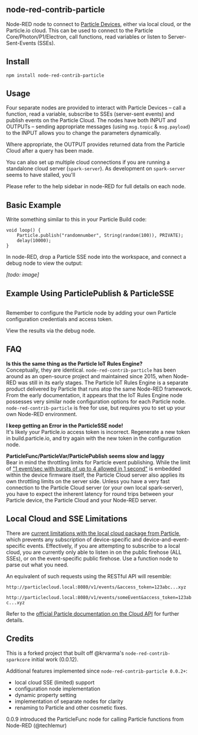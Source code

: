 node-red-contrib-particle
-------------------------

Node-RED node to connect to [Particle Devices](https://www.particle.io/), either via local cloud, or the Particle.io cloud. This can be used to connect to the Particle Core/Photon/P1/Electron, call functions, read variables or listen to Server-Sent-Events (SSEs).

Install
-------

    npm install node-red-contrib-particle

Usage
-----

Four separate nodes are provided to interact with Particle Devices – call a function, read a variable, subscribe to SSEs (server-sent events) and publish events on the Particle Cloud. The nodes have both INPUT and OUTPUTs – sending appropriate messages (using `msg.topic` & `msg.payload`) to the INPUT allows you to change the parameters dynamically.

Where appropriate, the OUTPUT provides returned data from the Particle Cloud after a query has been made.

You can also set up multiple cloud connections if you are running a standalone cloud server (`spark-server`). As development on `spark-server` seems to have stalled, you'll

Please refer to the help sidebar in node-RED for full details on each node.

Basic Example
-------------

Write something similar to this in your Particle Build code:

```
void loop() {
    Particle.publish("randomnumber", String(random(100)), PRIVATE);
    delay(10000);
}
```

In node-RED, drop a Particle SSE node into the workspace, and connect a debug node to view the output:

_[todo: image]_


Example Using ParticlePublish & ParticleSSE
-------------------------------------------

```

```



Remember to configure the Particle node by adding your own Particle configuration credentials and access token.

View the results via the debug node.


FAQ
---

  **Is this the same thing as the Particle IoT Rules Engine?**  
  Conceptually, they are identical. `node-red-contrib-particle` has been around as an open-source project and maintained since 2015, when Node-RED was still in its early stages. The Particle IoT Rules Engine is a separate product delivered by Particle that runs atop the same Node-RED framework. From the early documentation, it appears that the IoT Rules Engine node possesses very similar node configuration options for each Particle node. `node-red-contrib-particle` is free for use, but requires you to set up your own Node-RED environment.

  **I keep getting an Error in the ParticleSSE node!**  
  It's likely your Particle.io access token is incorrect. Regenerate a new token in build.particle.io, and try again with the new token in the configuration node.

  **ParticleFunc/ParticleVar/ParticlePublish seems slow and laggy**  
  Bear in mind the throttling limits for Particle event publishing. While the limit of ["1 event/sec with bursts of up to 4 allowed in 1 second"](https://docs.particle.io/reference/firmware/raspberry-pi/#particle-publish-) is embedded within the device firmware itself, the Particle Cloud server also applies its own throttling limits on the server side. Unless you have a very fast connection to the Particle Cloud server (or your own local spark-server), you have to expect the inherent latency for round trips between your Particle device, the Particle Cloud and your Node-RED server.


Local Cloud and SSE Limitations
-------------------------------

There are [current limitations with the local cloud package from Particle](https://github.com/spark/spark-server/issues/53), which prevents any subscription of device-specific and device-and-event-specific events. Effectively, if you are attempting to subscribe to a local cloud, you are currently only able to listen in on the public firehose (ALL SSEs), or on the event-specific public firehose. Use a function node to parse out what you need.

An equivalent of such requests using the RESTful API will resemble:

`http://particlecloud.local:8080/v1/events/&access_token=123abc...xyz`

`http://particlecloud.local:8080/v1/events/someEvent&access_token=123abc...xyz`

Refer to the [official Particle documentation on the Cloud API](https://docs.particle.io/reference/api/) for further details.


Credits
-------

This is a forked project that built off @krvarma's `node-red-contrib-sparkcore` initial work (0.0.12).

Additional features implemented since `node-red-contrib-particle 0.0.2+`:
* local cloud SSE (limited) support
* configuration node implementation
* dynamic property setting
* implementation of separate nodes for clarity
* renaming to Particle and other cosmetic fixes.

0.0.9 introduced the ParticleFunc node for calling Particle functions from Node-RED (@techlemur)
